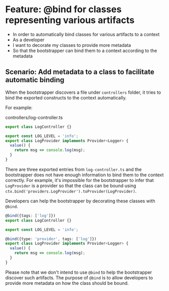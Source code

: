 # Feature: @bind for classes representing various artifacts

- In order to automatically bind classes for various artifacts to a context
- As a developer
- I want to decorate my classes to provide more metadata
- So that the bootstrapper can bind them to a context according to the metadata

## Scenario: Add metadata to a class to facilitate automatic binding

When the bootstrapper discovers a file under `controllers` folder, it tries to
bind the exported constructs to the context automatically.

For example:

controllers/log-controller.ts

```ts
export class LogController {}

export const LOG_LEVEL = 'info';
export class LogProvider implements Provider<Logger> {
  value() {
    return msg => console.log(msg);
  }
}
```

There are three exported entries from `log-controller.ts` and the bootstrapper
does not have enough information to bind them to the context correctly. For
example, it's impossible for the bootstrapper to infer that `LogProvider` is a
provider so that the class can be bound using
`ctx.bind('providers.LogProvider').toProvider(LogProvider)`.

Developers can help the bootstrapper by decorating these classes with `@bind`.

```ts
@bind({tags: ['log']})
export class LogController {}

export const LOG_LEVEL = 'info';

@bind({type: 'provider', tags: ['log']})
export class LogProvider implements Provider<Logger> {
  value() {
    return msg => console.log(msg);
  }
}
```

Please note that we don't intend to use `@bind` to help the bootstrapper
discover such artifacts. The purpose of `@bind` is to allow developers to
provide more metadata on how the class should be bound.
